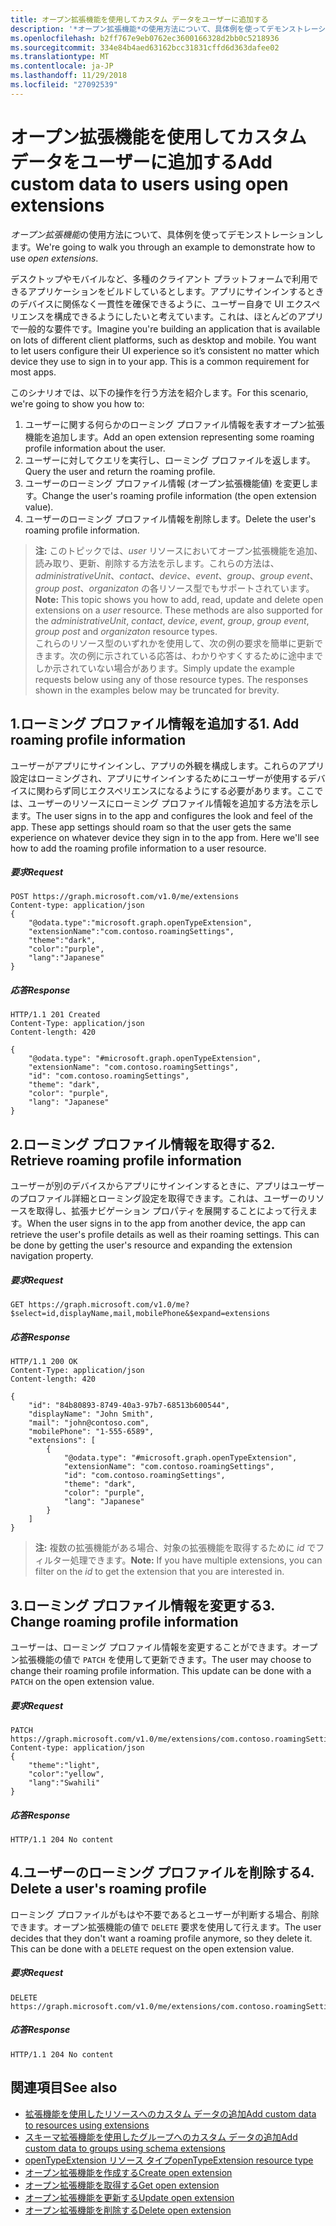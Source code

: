```yaml
---
title: オープン拡張機能を使用してカスタム データをユーザーに追加する
description: '*オープン拡張機能*の使用方法について、具体例を使ってデモンストレーションします。 '
ms.openlocfilehash: b2ff767e9eb0762ec3600166328d2bb0c5218936
ms.sourcegitcommit: 334e84b4aed63162bcc31831cffd6d363dafee02
ms.translationtype: MT
ms.contentlocale: ja-JP
ms.lasthandoff: 11/29/2018
ms.locfileid: "27092539"
---
```

# <a name="add-custom-data-to-users-using-open-extensions"></a><span data-ttu-id="c7c78-103">オープン拡張機能を使用してカスタム データをユーザーに追加する</span><span class="sxs-lookup"><span data-stu-id="c7c78-103">Add custom data to users using open extensions</span></span>
<span data-ttu-id="c7c78-104">*オープン拡張機能*の使用方法について、具体例を使ってデモンストレーションします。</span><span class="sxs-lookup"><span data-stu-id="c7c78-104">We're going to walk you through an example to demonstrate how to use *open extensions*.</span></span> 

<span data-ttu-id="c7c78-p101">デスクトップやモバイルなど、多種のクライアント プラットフォームで利用できるアプリケーションをビルドしているとします。アプリにサインインするときのデバイスに関係なく一貫性を確保できるように、ユーザー自身で UI エクスペリエンスを構成できるようにしたいと考えています。これは、ほとんどのアプリで一般的な要件です。</span><span class="sxs-lookup"><span data-stu-id="c7c78-p101">Imagine you're building an application that is available on lots of different client platforms, such as desktop and mobile.  You want to let users configure their UI experience so it’s consistent no matter which device they use to sign in to your app. This is a common requirement for most apps.</span></span> 

<span data-ttu-id="c7c78-108">このシナリオでは、以下の操作を行う方法を紹介します。</span><span class="sxs-lookup"><span data-stu-id="c7c78-108">For this scenario, we're going to show you how to:</span></span>

1. <span data-ttu-id="c7c78-109">ユーザーに関する何らかのローミング プロファイル情報を表すオープン拡張機能を追加します。</span><span class="sxs-lookup"><span data-stu-id="c7c78-109">Add an open extension representing some roaming profile information about the user.</span></span>
2. <span data-ttu-id="c7c78-110">ユーザーに対してクエリを実行し、ローミング プロファイルを返します。</span><span class="sxs-lookup"><span data-stu-id="c7c78-110">Query the user and return the roaming profile.</span></span>
3. <span data-ttu-id="c7c78-111">ユーザーのローミング プロファイル情報 (オープン拡張機能値) を変更します。</span><span class="sxs-lookup"><span data-stu-id="c7c78-111">Change the user's roaming profile information (the open extension value).</span></span>
4. <span data-ttu-id="c7c78-112">ユーザーのローミング プロファイル情報を削除します。</span><span class="sxs-lookup"><span data-stu-id="c7c78-112">Delete the user's roaming profile information.</span></span>

><span data-ttu-id="c7c78-p102">**注:** このトピックでは、*user* リソースにおいてオープン拡張機能を追加、読み取り、更新、削除する方法を示します。これらの方法は、*administrativeUnit*、*contact*、*device*、*event*、*group*、*group event*、*group post*、*organizaton* の各リソース型でもサポートされています。</span><span class="sxs-lookup"><span data-stu-id="c7c78-p102">**Note:** This topic shows you how to add, read, update and delete open extensions on a *user* resource.  These methods are also supported for the *administrativeUnit*, *contact*, *device*, *event*, *group*, *group event*, *group post* and *organizaton* resource types.</span></span>  
<span data-ttu-id="c7c78-p103">これらのリソース型のいずれかを使用して、次の例の要求を簡単に更新できます。次の例に示されている応答は、わかりやすくするために途中までしか示されていない場合があります。</span><span class="sxs-lookup"><span data-stu-id="c7c78-p103">Simply update the example requests below using any of those resource types. The responses shown in the examples below may be truncated for brevity.</span></span> 

## <a name="1-add-roaming-profile-information"></a><span data-ttu-id="c7c78-117">1.ローミング プロファイル情報を追加する</span><span class="sxs-lookup"><span data-stu-id="c7c78-117">1. Add roaming profile information</span></span>
<span data-ttu-id="c7c78-p104">ユーザーがアプリにサインインし、アプリの外観を構成します。これらのアプリ設定はローミングされ、アプリにサインインするためにユーザーが使用するデバイスに関わらず同じエクスペリエンスになるようにする必要があります。ここでは、ユーザーのリソースにローミング プロファイル情報を追加する方法を示します。</span><span class="sxs-lookup"><span data-stu-id="c7c78-p104">The user signs in to the app and configures the look and feel of the app.  These app settings should roam so that the user gets the same experience on whatever device they sign in to the app from.  Here we'll see how to add the roaming profile information to a user resource.</span></span>

##### <a name="request"></a><span data-ttu-id="c7c78-121">要求</span><span class="sxs-lookup"><span data-stu-id="c7c78-121">Request</span></span>
```http
POST https://graph.microsoft.com/v1.0/me/extensions
Content-type: application/json
{
    "@odata.type":"microsoft.graph.openTypeExtension",
    "extensionName":"com.contoso.roamingSettings",
    "theme":"dark",
    "color":"purple",
    "lang":"Japanese"
}
```
##### <a name="response"></a><span data-ttu-id="c7c78-122">応答</span><span class="sxs-lookup"><span data-stu-id="c7c78-122">Response</span></span>
```http
HTTP/1.1 201 Created
Content-Type: application/json
Content-length: 420

{
    "@odata.type": "#microsoft.graph.openTypeExtension",
    "extensionName": "com.contoso.roamingSettings",
    "id": "com.contoso.roamingSettings",
    "theme": "dark",
    "color": "purple",
    "lang": "Japanese"
}
```

## <a name="2-retrieve-roaming-profile-information"></a><span data-ttu-id="c7c78-123">2.ローミング プロファイル情報を取得する</span><span class="sxs-lookup"><span data-stu-id="c7c78-123">2. Retrieve roaming profile information</span></span>
<span data-ttu-id="c7c78-p105">ユーザーが別のデバイスからアプリにサインインするときに、アプリはユーザーのプロファイル詳細とローミング設定を取得できます。これは、ユーザーのリソースを取得し、拡張ナビゲーション プロパティを展開することによって行えます。</span><span class="sxs-lookup"><span data-stu-id="c7c78-p105">When the user signs in to the app from another device, the app can retrieve the user's profile details as well as their roaming settings. This can be done by getting the user's resource and expanding the extension navigation property.</span></span>

##### <a name="request"></a><span data-ttu-id="c7c78-126">要求</span><span class="sxs-lookup"><span data-stu-id="c7c78-126">Request</span></span>
```http
GET https://graph.microsoft.com/v1.0/me?$select=id,displayName,mail,mobilePhone&$expand=extensions
```
##### <a name="response"></a><span data-ttu-id="c7c78-127">応答</span><span class="sxs-lookup"><span data-stu-id="c7c78-127">Response</span></span>
```http
HTTP/1.1 200 OK
Content-Type: application/json
Content-length: 420

{
    "id": "84b80893-8749-40a3-97b7-68513b600544",
    "displayName": "John Smith",
    "mail": "john@contoso.com",
    "mobilePhone": "1-555-6589",
    "extensions": [
        {
            "@odata.type": "#microsoft.graph.openTypeExtension",
            "extensionName": "com.contoso.roamingSettings",
            "id": "com.contoso.roamingSettings",
            "theme": "dark",
            "color": "purple",
            "lang": "Japanese"
        }
    ]
}
```
><span data-ttu-id="c7c78-128">**注:** 複数の拡張機能がある場合、対象の拡張機能を取得するために *id* でフィルター処理できます。</span><span class="sxs-lookup"><span data-stu-id="c7c78-128">**Note:** If you have multiple extensions, you can filter on the *id* to get the extension that you are interested in.</span></span>

## <a name="3-change-roaming-profile-information"></a><span data-ttu-id="c7c78-129">3.ローミング プロファイル情報を変更する</span><span class="sxs-lookup"><span data-stu-id="c7c78-129">3. Change roaming profile information</span></span>
<span data-ttu-id="c7c78-p106">ユーザーは、ローミング プロファイル情報を変更することができます。オープン拡張機能の値で ```PATCH``` を使用して更新できます。</span><span class="sxs-lookup"><span data-stu-id="c7c78-p106">The user may choose to change their roaming profile information.  This update can be done with a ```PATCH``` on the open extension value.</span></span> 

##### <a name="request"></a><span data-ttu-id="c7c78-132">要求</span><span class="sxs-lookup"><span data-stu-id="c7c78-132">Request</span></span>
```http
PATCH https://graph.microsoft.com/v1.0/me/extensions/com.contoso.roamingSettings
Content-type: application/json
{
    "theme":"light",
    "color":"yellow",
    "lang":"Swahili"
}
```

##### <a name="response"></a><span data-ttu-id="c7c78-133">応答</span><span class="sxs-lookup"><span data-stu-id="c7c78-133">Response</span></span>
```
HTTP/1.1 204 No content
```

## <a name="4-delete-a-users-roaming-profile"></a><span data-ttu-id="c7c78-134">4.ユーザーのローミング プロファイルを削除する</span><span class="sxs-lookup"><span data-stu-id="c7c78-134">4. Delete a user's roaming profile</span></span>
<span data-ttu-id="c7c78-p107">ローミング プロファイルがもはや不要であるとユーザーが判断する場合、削除できます。オープン拡張機能の値で ```DELETE``` 要求を使用して行えます。</span><span class="sxs-lookup"><span data-stu-id="c7c78-p107">The user decides that they don't want a roaming profile anymore, so they delete it. This can be done with a ```DELETE``` request on the open extension value.</span></span>

##### <a name="request"></a><span data-ttu-id="c7c78-137">要求</span><span class="sxs-lookup"><span data-stu-id="c7c78-137">Request</span></span>
```http
DELETE https://graph.microsoft.com/v1.0/me/extensions/com.contoso.roamingSettings
```

##### <a name="response"></a><span data-ttu-id="c7c78-138">応答</span><span class="sxs-lookup"><span data-stu-id="c7c78-138">Response</span></span>
```
HTTP/1.1 204 No content
```

## <a name="see-also"></a><span data-ttu-id="c7c78-139">関連項目</span><span class="sxs-lookup"><span data-stu-id="c7c78-139">See also</span></span>

- [<span data-ttu-id="c7c78-140">拡張機能を使用したリソースへのカスタム データの追加</span><span class="sxs-lookup"><span data-stu-id="c7c78-140">Add custom data to resources using extensions</span></span>](extensibility-overview.md)
- [<span data-ttu-id="c7c78-141">スキーマ拡張機能を使用したグループへのカスタム データの追加</span><span class="sxs-lookup"><span data-stu-id="c7c78-141">Add custom data to groups using schema extensions</span></span>](extensibility-schema-groups.md)
- [<span data-ttu-id="c7c78-142">openTypeExtension リソース タイプ</span><span class="sxs-lookup"><span data-stu-id="c7c78-142">openTypeExtension resource type</span></span>](/graph/api/resources/opentypeextension?view=graph-rest-1.0)
- [<span data-ttu-id="c7c78-143">オープン拡張機能を作成する</span><span class="sxs-lookup"><span data-stu-id="c7c78-143">Create open extension</span></span>](/graph/api/opentypeextension-post-opentypeextension?view=graph-rest-1.0)
- [<span data-ttu-id="c7c78-144">オープン拡張機能を取得する</span><span class="sxs-lookup"><span data-stu-id="c7c78-144">Get open extension</span></span>](/graph/api/opentypeextension-get?view=graph-rest-1.0)
- [<span data-ttu-id="c7c78-145">オープン拡張機能を更新する</span><span class="sxs-lookup"><span data-stu-id="c7c78-145">Update open extension</span></span>](/graph/api/opentypeextension-update?view=graph-rest-1.0)
- [<span data-ttu-id="c7c78-146">オープン拡張機能を削除する</span><span class="sxs-lookup"><span data-stu-id="c7c78-146">Delete open extension</span></span>](/graph/api/opentypeextension-delete?view=graph-rest-1.0)